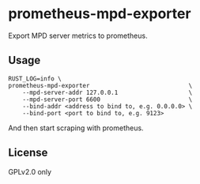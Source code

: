# prometheus-mpd-exporter

Export MPD server metrics to prometheus.


## Usage

```
RUST_LOG=info \
prometheus-mpd-exporter                            \
    --mpd-server-addr 127.0.0.1                    \
    --mpd-server-port 6600                         \
    --bind-addr <address to bind to, e.g. 0.0.0.0> \
    --bind-port <port to bind to, e.g. 9123>
```

And then start scraping with prometheus.


## License

GPLv2.0 only

